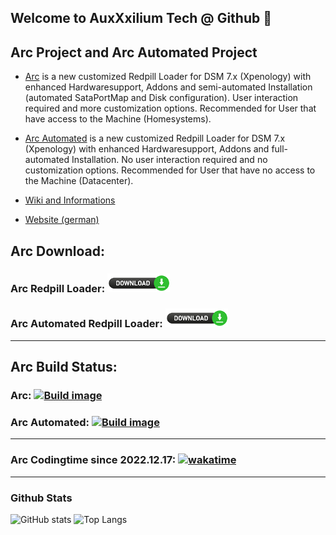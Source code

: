 ## Welcome to AuxXxilium Tech @ Github 👋

## Arc Project and Arc Automated Project

- <a href="https://github.com/AuxXxilium/arc">Arc</a> is a new customized Redpill Loader for DSM 7.x (Xpenology) with enhanced Hardwaresupport, Addons and semi-automated Installation (automated SataPortMap and Disk configuration). User interaction required and more customization options. Recommended for User that have access to the Machine (Homesystems).
- <a href="https://github.com/AuxXxilium/arc-automated">Arc Automated</a> is a new customized Redpill Loader for DSM 7.x (Xpenology) with enhanced Hardwaresupport, Addons and full-automated Installation. No user interaction required and no customization options. Recommended for User that have no access to the Machine (Datacenter).

- <a href="https://github.com/AuxXxilium/AuxXxilium/wiki">Wiki and Informations</a>

- <a href="https://auxxxilium.tech">Website (german)</a>

## Arc Download:

### Arc Redpill Loader:             <a href="https://github.com/AuxXxilium/arc/releases/latest"><img src="https://github.com/AuxXxilium/AuxXxilium/blob/main/button.png" alt="Latest release" title="Latest release"></a>

### Arc Automated Redpill Loader:   <a href="https://github.com/AuxXxilium/arc-automated/releases/latest"><img src="https://github.com/AuxXxilium/AuxXxilium/blob/main/button.png" alt="Latest release" title="Latest release"></a>

---

## Arc Build Status:

### Arc: [![Build image](https://github.com/AuxXxilium/arc/actions/workflows/main.yml/badge.svg)](https://github.com/AuxXxilium/arc/actions/workflows/main.yml)

### Arc Automated: [![Build image](https://github.com/AuxXxilium/arc-automated/actions/workflows/main.yml/badge.svg)](https://github.com/AuxXxilium/arc-automated/actions/workflows/main.yml)

---

### Arc Codingtime since 2022.12.17: [![wakatime](https://wakatime.com/badge/user/faedcb8b-e7cf-4ef4-8c9f-d24d6b2de49c.svg)](https://wakatime.com/@faedcb8b-e7cf-4ef4-8c9f-d24d6b2de49c)

---

### Github Stats

![GitHub stats](https://github-readme-stats.vercel.app/api?username=AuxXxilium&show_icons=true&theme=codeSTACKr&&hide_title=true)  ![Top Langs](https://github-readme-stats.vercel.app/api/top-langs/?username=AuxXxilium&theme=codeSTACKr&layout=compact)
